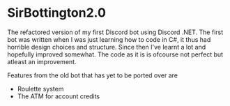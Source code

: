 # SirBottington2.0

The refactored version of my first Discord bot using Discord .NET.
The first bot was written when I was just learning how to code in C#, it thus had horrible design choices and structure. Since then I've learnt a lot and hopefully improved somewhat. The code as it is is ofcourse not perfect but atleast an improvement.

Features from the old bot that has yet to be ported over are
* Roulette system
* The ATM for account credits
